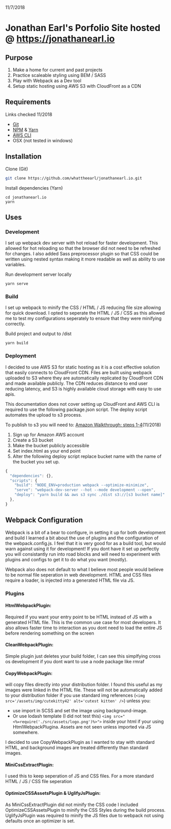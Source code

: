 11/7/2018
# Jonathan Earl's Porfolio Site hosted @ https://jonathanearl.io

## Purpose
1. Make a home for current and past projects
2. Practice scaleable styling using BEM / SASS
3. Play with Webpack as a Dev tool
4. Setup static hosting using AWS S3 with CloudFront as a CDN

## Requirements
Links checked 11/2018
* [Git](https://git-scm.com/downloads)
* [NPM](https://www.npmjs.com/get-npm) & [Yarn](https://yarnpkg.com/lang/en/docs/install/)
* [AWS CLI](https://aws.amazon.com/cli/)
* OSX (not tested in windows)

## Installation
Clone (Git)
```bash
git clone https://github.com/whattheearl/jonathanearl.io.git
```

Install dependencies (Yarn)
```
cd jonathanearl.io
yarn
```

## Uses
### Development
I set up webpack dev server with hot reload for faster development. This allowed for hot reloading so that the browser did not need to be refreshed for changes. I also added Sass preprocessor plugin so that CSS could be written using nested syntax making it more readable as well as ability to use variables.

Run development server locally
```
yarn serve
```

### Build
I set up webpack to minify the CSS / HTML / JS reducing file size allowing for quick download. I opted to seperate the HTML / JS / CSS as this allowed me to test my configurations seperately to ensure that they were minifying correctly.

Build project and output to /dist
```
yarn build
```

### Deployment
I decided to use AWS S3 for static hosting as it is a cost effective solution that easily connects to CloudFront CDN. Files are built using webpack uploaded to S3 where they are automatically replicated by CloudFront CDN and made available publicly. The CDN reduces distance to end user reducing latency, and S3 is highly available cloud storage with easy to use apis.

This documentation does not cover setting up CloudFront and AWS CLI is required to use the following package.json script. The deploy script automates the upload to s3 process.

To publish to s3 you will need to: [Amazon Walkthrough: steps 1-4](https://docs.aws.amazon.com/AmazonS3/latest/dev/hosting-websites-on-s3-examples.html)(11/2018)
1. Sign up for Amazon AWS account 
2. Create a S3 bucket
3. Make the bucket publicly accessible
4. Set index.html as your end point
5. Alter the following deploy script replace bucket name with the name of the bucket you set up.

```javascript
{
  "dependencies": {},
  "scripts": {
    "build": "NODE_ENV=production webpack --optimize-minimize",
    "serve": "webpack-dev-server --hot --mode development --open",
    "deploy": "yarn build && aws s3 sync ./dist s3://[s3 bucket name]"
  },
}
```

## Webpack Configuration
Webpack is a bit of a bear to configure, in setting it up for both development and build I learned a bit about the use of plugins and the configuration of the webpack.config.js. I feel that it is very good for as a build tool, but would warn against using it for development! If you dont have it set up perfectly you will consistantly run into road blocks and will need to experiment with plugins and configs to get it to do what you want (mostly). 

Webpack also does not default to what I believe most people would believe to be normal file seperation in web development. HTML and CSS files require a loader, is injected into a generated HTML file via JS.

### Plugins
#### HtmlWebpackPlugin: 
Required if you want your entry point to be HTML instead of JS with a generated HTML file. This is the common use case for most developers. It also allows faster time to interaction as you dont need to load the entire JS before rendering something on the screen

#### CleanWebpackPlugin:
Simple plugin just deletes your build folder, I can see this simplfying cross os development if you dont want to use a node package like rmraf

#### CopyWebpackPlugin:
will copy files directly into your distribution folder. I found this useful as my images were linked in the HTML file. These will not be automatically added to your distribution folder if you use standard img references (`<img src='/assets/img/cutekitty42' alt='cutest kitten' />`) unless you:

* use import in SCSS and set the image using background-image. 
* Or use lodash template (I did not test this) `<img src="<%=require('./src/assets/logo.png')%>">` inside your html if your using HtmlWebpackPlugina. Assets are not seen unless imported via JS somewhere.

I decided to use CopyWebpackPlugin as I wanted to stay with standard HTML, and background images are treated differently than standard images.

#### MiniCssExtractPlugin:
I used this to keep seperation of JS and CSS files. For a more standard HTML / JS / CSS file seperation

#### OptimizeCSSAssetsPlugin & UglifyJsPlugin:
As MiniCssExtractPlugin did not minify the CSS code I included OptimizeCSSAssetsPlugin to minify the CSS Styles during the build process. UglifyJsPlugin was required to minify the JS files due to webpack not using defaults once an optimizer is set.

